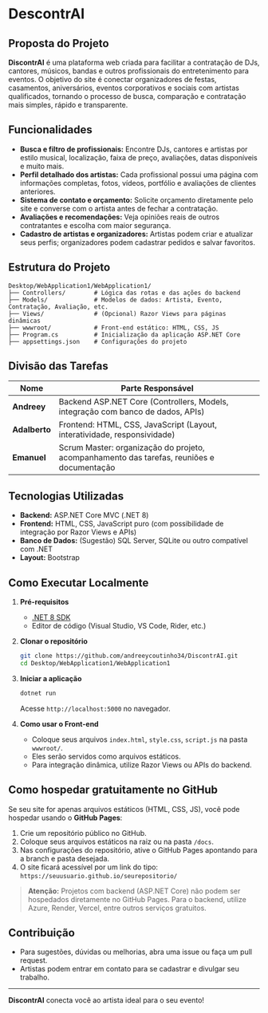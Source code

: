 # DescontrAI

## Proposta do Projeto

**DiscontrAI** é uma plataforma web criada para facilitar a contratação de DJs, cantores, músicos, bandas e outros profissionais do entretenimento para eventos. O objetivo do site é conectar organizadores de festas, casamentos, aniversários, eventos corporativos e sociais com artistas qualificados, tornando o processo de busca, comparação e contratação mais simples, rápido e transparente.

## Funcionalidades

- **Busca e filtro de profissionais:** Encontre DJs, cantores e artistas por estilo musical, localização, faixa de preço, avaliações, datas disponíveis e muito mais.
- **Perfil detalhado dos artistas:** Cada profissional possui uma página com informações completas, fotos, vídeos, portfólio e avaliações de clientes anteriores.
- **Sistema de contato e orçamento:** Solicite orçamento diretamente pelo site e converse com o artista antes de fechar a contratação.
- **Avaliações e recomendações:** Veja opiniões reais de outros contratantes e escolha com maior segurança.
- **Cadastro de artistas e organizadores:** Artistas podem criar e atualizar seus perfis; organizadores podem cadastrar pedidos e salvar favoritos.

## Estrutura do Projeto

```
Desktop/WebApplication1/WebApplication1/
├── Controllers/        # Lógica das rotas e das ações do backend
├── Models/             # Modelos de dados: Artista, Evento, Contratação, Avaliação, etc.
├── Views/              # (Opcional) Razor Views para páginas dinâmicas
├── wwwroot/            # Front-end estático: HTML, CSS, JS
├── Program.cs          # Inicialização da aplicação ASP.NET Core
├── appsettings.json    # Configurações do projeto
```

## Divisão das Tarefas

| Nome         | Parte Responsável                                              |
|--------------|---------------------------------------------------------------|
| **Andreey**  | Backend ASP.NET Core (Controllers, Models, integração com banco de dados, APIs) |
| **Adalberto**| Frontend: HTML, CSS, JavaScript (Layout, interatividade, responsividade) |
| **Emanuel**  | Scrum Master: organização do projeto, acompanhamento das tarefas, reuniões e documentação |

## Tecnologias Utilizadas

- **Backend:** ASP.NET Core MVC (.NET 8)
- **Frontend:** HTML, CSS, JavaScript puro (com possibilidade de integração por Razor Views e APIs)
- **Banco de Dados:** (Sugestão) SQL Server, SQLite ou outro compatível com .NET
- **Layout:** Bootstrap

## Como Executar Localmente

1. **Pré-requisitos**
    - [.NET 8 SDK](https://dotnet.microsoft.com/en-us/download/dotnet/8.0)
    - Editor de código (Visual Studio, VS Code, Rider, etc.)

2. **Clonar o repositório**
    ```sh
    git clone https://github.com/andreeycoutinho34/DiscontrAI.git
    cd Desktop/WebApplication1/WebApplication1
    ```

3. **Iniciar a aplicação**
    ```sh
    dotnet run
    ```
    Acesse `http://localhost:5000` no navegador.

4. **Como usar o Front-end**
    - Coloque seus arquivos `index.html`, `style.css`, `script.js` na pasta `wwwroot/`.
    - Eles serão servidos como arquivos estáticos.  
    - Para integração dinâmica, utilize Razor Views ou APIs do backend.

## Como hospedar gratuitamente no GitHub

Se seu site for apenas arquivos estáticos (HTML, CSS, JS), você pode hospedar usando o **GitHub Pages**:
1. Crie um repositório público no GitHub.
2. Coloque seus arquivos estáticos na raiz ou na pasta `/docs`.
3. Nas configurações do repositório, ative o GitHub Pages apontando para a branch e pasta desejada.
4. O site ficará acessível por um link do tipo: `https://seuusuario.github.io/seurepositorio/`

> **Atenção:** Projetos com backend (ASP.NET Core) não podem ser hospedados diretamente no GitHub Pages. Para o backend, utilize Azure, Render, Vercel, entre outros serviços gratuitos.

## Contribuição

- Para sugestões, dúvidas ou melhorias, abra uma issue ou faça um pull request.
- Artistas podem entrar em contato para se cadastrar e divulgar seu trabalho.

---

**DiscontrAI** conecta você ao artista ideal para o seu evento!

